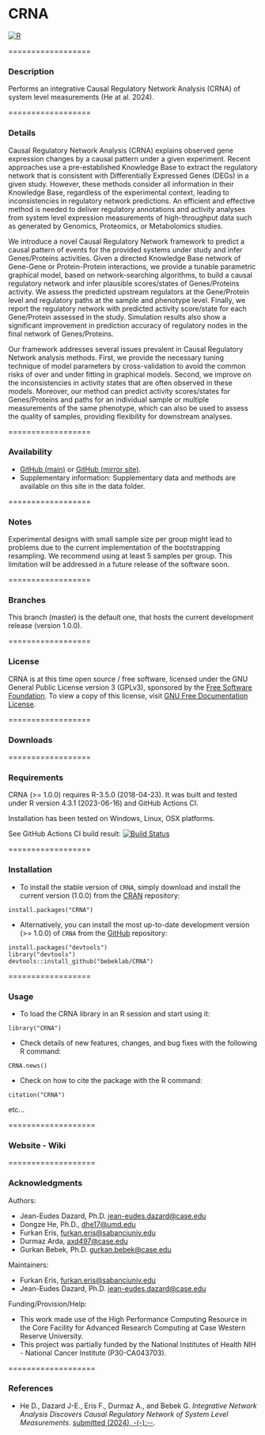 # CRNA
[![R](https://github.com/jedazard/CRNA/actions/workflows/r.yml/badge.svg)](https://github.com/jedazard/CRNA/actions/workflows/r.yml)


==================
### Description

Performs an integrative Causal Regulatory Network Analysis (CRNA) of system level measurements (He at al. 2024).


==================
### Details

Causal Regulatory Network Analysis (CRNA) explains observed gene expression changes by a causal pattern under a given experiment. 
Recent approaches use a pre-established Knowledge Base to extract the regulatory network that is consistent with Differentially 
Expressed Genes (DEGs) in a given study. However, these methods consider all information in their Knowledge Base, regardless of 
the experimental context, leading to inconsistencies in regulatory network predictions. An efficient and effective method is needed 
to deliver regulatory annotations and activity analyses from system level expression measurements of high-throughput data such as 
generated by Genomics, Proteomics, or Metabolomics studies. 

We introduce a novel Causal Regulatory Network framework to predict a causal pattern of events for the provided systems under study 
and infer Genes/Proteins activities. Given a directed Knowledge Base network of Gene-Gene or Protein-Protein interactions, we provide 
a tunable parametric graphical model, based on network-searching algorithms, to build a causal regulatory network and infer plausible 
scores/states of Genes/Proteins activity. We assess the predicted upstream regulators at the Gene/Protein level and regulatory paths 
at the sample and phenotype level. Finally, we report the regulatory network with predicted activity score/state for each Gene/Protein 
assessed in the study. Simulation results also show a significant improvement in prediction accuracy of regulatory nodes in the final 
network of Genes/Proteins. 

Our framework addresses several issues prevalent in Causal Regulatory Network analysis methods. First, we provide the necessary tuning 
technique of model parameters by cross-validation to avoid the common risks of over and under fitting in graphical models. Second, 
we improve on the inconsistencies in activity states that are often observed in these models. Moreover, our method can predict activity 
scores/states for Genes/Proteins and paths for an individual sample or multiple measurements of the same phenotype, which can also be 
used to assess the quality of samples, providing flexibility for downstream analyses.

==================
### Availability

* [GitHub (main)](https://github.com/bebeklab/CRNA) or [GitHub (mirror site)](https://github.com/jedazard/CRNA).
* Supplementary information: Supplementary data and methods are available on this site in the data folder.

==================
### Notes

Experimental designs with small sample size per group might lead to problems due to the current implementation of the bootstrapping resampling. We recommend using at least 5 samples per group. This limitation will be addressed in a future release of the software soon.

==================
### Branches

This branch (master) is the  default one, that hosts the current development release (version 1.0.0).

==================
### License

CRNA is at this time open source / free software, licensed under the GNU General Public License version 3 (GPLv3), 
sponsored by the [Free Software Foundation](https://www.fsf.org/). To view a copy of this license, visit 
[GNU Free Documentation License](https://www.gnu.org/licenses/gpl-3.0.html).

==================
### Downloads


==================
### Requirements

CRNA (>= 1.0.0) requires R-3.5.0 (2018-04-23). It was built and tested under R version 4.3.1 (2023-06-16) and GitHub Actions CI. 

Installation has been tested on Windows, Linux, OSX platforms. 

See GitHub Actions CI build result:
[![Build Status](https://travis-ci.org/jedazard/CRNA.png?branch=master)](https://travis-ci.org/jedazard/CRNA)


==================
### Installation

* To install the stable version of `CRNA`, simply download and install the current version (1.0.0) from the [CRAN](https://CRAN.R-project.org/package=CRNA) 
repository:

```{r}
install.packages("CRNA")
```

* Alternatively, you can install the most up-to-date development version (>= 1.0.0) of `CRNA` from the [GitHub](https://github.com/jedazard/CRNA) repository:

```{r}
install.packages("devtools")
library("devtools")
devtools::install_github("bebeklab/CRNA")
```

==================
### Usage

* To load the CRNA library in an R session and start using it:

```{r}
library("CRNA")
```

* Check details of new features, changes, and bug fixes with the following R command:

```{r}
CRNA.news()
```

* Check on how to cite the package with the R command:

```{r}
citation("CRNA")
```

etc...


===================
### Website - Wiki


===================
### Acknowledgments

Authors: 
   + Jean-Eudes Dazard, Ph.D. <jean-eudes.dazard@case.edu>
   + Dongze He, Ph.D., <dhe17@umd.edu>
   + Furkan Eris, <furkan.eris@sabanciuniv.edu>
   + Durmaz Arda, <axd497@case.edu>
   + Gurkan Bebek, Ph.D. <gurkan.bebek@case.edu>

Maintainers: 
   + Furkan Eris, <furkan.eris@sabanciuniv.edu>
   + Jean-Eudes Dazard, Ph.D. <jean-eudes.dazard@case.edu>

Funding/Provision/Help:   
   + This work made use of the High Performance Computing Resource in the Core Facility for Advanced Research Computing at Case Western Reserve University. 
   + This project was partially funded by the National Institutes of Health NIH - National Cancer Institute (P30-CA043703).


===================
### References

   + He D., Dazard J-E., Eris F., Durmaz A., and Bebek G. 
   *Integrative Network Analysis Discovers Causal Regulatory Network of System Level Measurements*. 
   [submitted (2024), -(-):--]().
